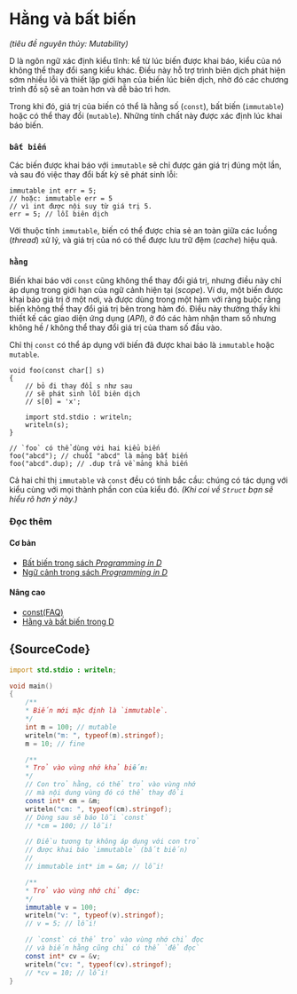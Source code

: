 # Hằng và bất biến

_(tiêu đề nguyên thủy: Mutability)_

D là ngôn ngữ xác định kiểu tĩnh: kể từ lúc biến được khai báo, kiểu của nó
không thể thay đổi sang kiểu khác. Điều này hỗ trợ trình biên dịch
phát hiện sớm nhiều lỗi và thiết lập giới hạn của biến lúc biên dịch,
nhờ đó các chương trình đồ sộ sẽ an toàn hơn và dễ bảo trì hơn.

Trong khi đó, giá trị của biến có thể là hằng số (`const`),
bất biến (`immutable`)
hoặc có thể thay đổi (`mutable`).
Những tính chất này được xác định lúc khai báo biến.

### `bất biến`

Các biến được khai báo với `immutable` sẽ chỉ được gán giá trị đúng một lần,
và sau đó việc thay đổi bất kỳ sẽ phát sinh lỗi:

    immutable int err = 5;
    // hoặc: immutable err = 5
    // vì int được nội suy từ giá trị 5.
    err = 5; // lỗi biên dịch

Với thuộc tính `immutable`, biến có thể được chia sẻ an toàn giữa các
luồng (_thread_) xử lý, và giá trị của nó có thể được lưu trữ đệm (_cache_)
hiệu quả.

### `hằng`

Biến khai báo với `const` cũng không thể thay đổi giá trị, nhưng điều này
chỉ áp dụng trong giới hạn của ngữ cảnh hiện tại (_scope_). Ví dụ, một
biến được khai báo giá trị ở một nơi, và được dùng trong một hàm
với ràng buộc rằng biến không thể thay đổi giá trị bên trong hàm đó.
Điều này thường thấy khi thiết kế các giao diện ứng dụng (_API_), ở đó các
hàm nhận tham số nhưng không hề / không thể thay đổi giá trị của tham số đầu vào.

Chỉ thị `const` có thể áp dụng với biến đã được khai báo là `immutable`
hoặc `mutable`.

    void foo(const char[] s)
    {
        // bỏ đi thay đổi s như sau
        // sẽ phát sinh lỗi biên dịch
        // s[0] = 'x';

        import std.stdio : writeln;
        writeln(s);
    }

    // `foo` có thể dùng với hai kiểu biến
    foo("abcd"); // chuỗi "abcd" là mảng bất biến
    foo("abcd".dup); // .dup trả về mảng khả biến

Cả hai chỉ thị `immutable` và `const` đều có tính bắc cầu: chúng có tác dụng
với kiểu cùng với mọi thành phần con của kiểu đó. _(Khi coi về `Struct`
bạn sẽ hiểu rõ hơn ý này.)_

### Đọc thêm

#### Cơ bản

- [Bất biến trong sách _Programming in D_](http://ddili.org/ders/d.en/const_and_immutable.html)
- [Ngữ cảnh trong sách _Programming in D_](http://ddili.org/ders/d.en/name_space.html)

#### Nâng cao

- [const(FAQ)](https://dlang.org/const-faq.html)
- [Hằng và bất biến trong D](https://dlang.org/spec/const3.html)

## {SourceCode}

```d
import std.stdio : writeln;

void main()
{
    /**
    * Biến mới mặc định là `immutable`.
    */
    int m = 100; // mutable
    writeln("m: ", typeof(m).stringof);
    m = 10; // fine

    /**
    * Trỏ vào vùng nhớ khả biến:
    */
    // Con trỏ hằng, có thể trỏ vào vùng nhớ
    // mà nội dung vùng đó có thể thay đổi
    const int* cm = &m;
    writeln("cm: ", typeof(cm).stringof);
    // Dòng sau sẽ báo lỗi `const`
    // *cm = 100; // lỗi!

    // Điều tương tự không áp dụng với con trỏ
    // được khai báo `immutable` (bất biến)
    //
    // immutable int* im = &m; // lỗi!

    /**
    * Trỏ vào vùng nhớ chỉ đọc:
    */
    immutable v = 100;
    writeln("v: ", typeof(v).stringof);
    // v = 5; // lỗi!

    // `const` có thể trỏ vào vùng nhớ chỉ đọc
    // và biến hằng cũng chỉ có thể `để đọc`
    const int* cv = &v;
    writeln("cv: ", typeof(cv).stringof);
    // *cv = 10; // lỗi!
}
```
